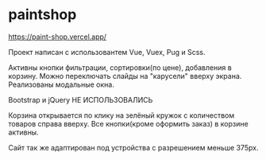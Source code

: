 # paintshop

https://paint-shop.vercel.app/

Проект написан с использовантем  Vue, Vuex, Pug и Scss. 

Активны кнопки фильтрации, сортировки(по цене), добавления в корзину. Можно переключать слайды на "карусели" вверху экрана. Реализованы модальные окна.

Bootstrap и jQuery НЕ ИСПОЛЬЗОВАЛИСЬ

Корзина открывается по клику на зелёный кружок с количеством товаров справа вверху. Все кнопки(кроме оформить заказ) в корзине активны.

Сайт так же адаптирован под устройства с разрешением меньше 375px.
